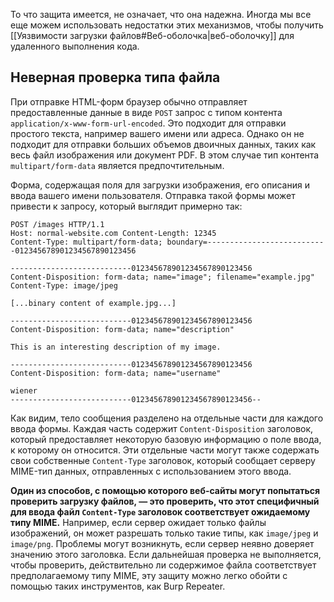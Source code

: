 То что защита имеется, не означает, что она надежна. Иногда мы все еще можем использовать недостатки этих механизмов, чтобы получить [[Уязвимости загрузки файлов#Веб-оболочка|веб-оболочку]] для удаленного выполнения кода.

## Неверная проверка типа файла

При отправке HTML-форм браузер обычно отправляет предоставленные данные в виде `POST` запрос с типом контента `application/x-www-form-url-encoded`. Это подходит для отправки простого текста, например вашего имени или адреса. Однако он не подходит для отправки больших объемов двоичных данных, таких как весь файл изображения или документ PDF. В этом случае тип контента `multipart/form-data` является предпочтительным.

Форма, содержащая поля для загрузки изображения, его описания и ввода вашего имени пользователя. Отправка такой формы может привести к запросу, который выглядит примерно так:

```
POST /images HTTP/1.1 
Host: normal-website.com Content-Length: 12345 
Content-Type: multipart/form-data; boundary=---------------------------012345678901234567890123456 

---------------------------012345678901234567890123456 
Content-Disposition: form-data; name="image"; filename="example.jpg" 
Content-Type: image/jpeg 

[...binary content of example.jpg...] 

---------------------------012345678901234567890123456 
Content-Disposition: form-data; name="description" 

This is an interesting description of my image.

---------------------------012345678901234567890123456 
Content-Disposition: form-data; name="username" 

wiener 
---------------------------012345678901234567890123456--
```

Как видим, тело сообщения разделено на отдельные части для каждого ввода формы. Каждая часть содержит `Content-Disposition` заголовок, который предоставляет некоторую базовую информацию о поле ввода, к которому он относится. Эти отдельные части могут также содержать свои собственные `Content-Type` заголовок, который сообщает серверу MIME-тип данных, отправленных с использованием этого ввода.

**Один из способов, с помощью которого веб-сайты могут попытаться проверить загрузку файлов, — это проверить, что этот специфичный для ввода файл `Content-Type` заголовок соответствует ожидаемому типу MIME.** Например, если сервер ожидает только файлы изображений, он может разрешать только такие типы, как `image/jpeg` и `image/png`. Проблемы могут возникнуть, если сервер неявно доверяет значению этого заголовка. Если дальнейшая проверка не выполняется, чтобы проверить, действительно ли содержимое файла соответствует предполагаемому типу MIME, эту защиту можно легко обойти с помощью таких инструментов, как Burp Repeater.


